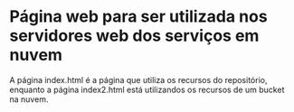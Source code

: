 # Página web para ser utilizada nos servidores web dos serviços em nuvem

A página index.html é a página que utiliza os recursos do repositório, enquanto a página index2.html está utilizandos os recursos de um bucket na nuvem.